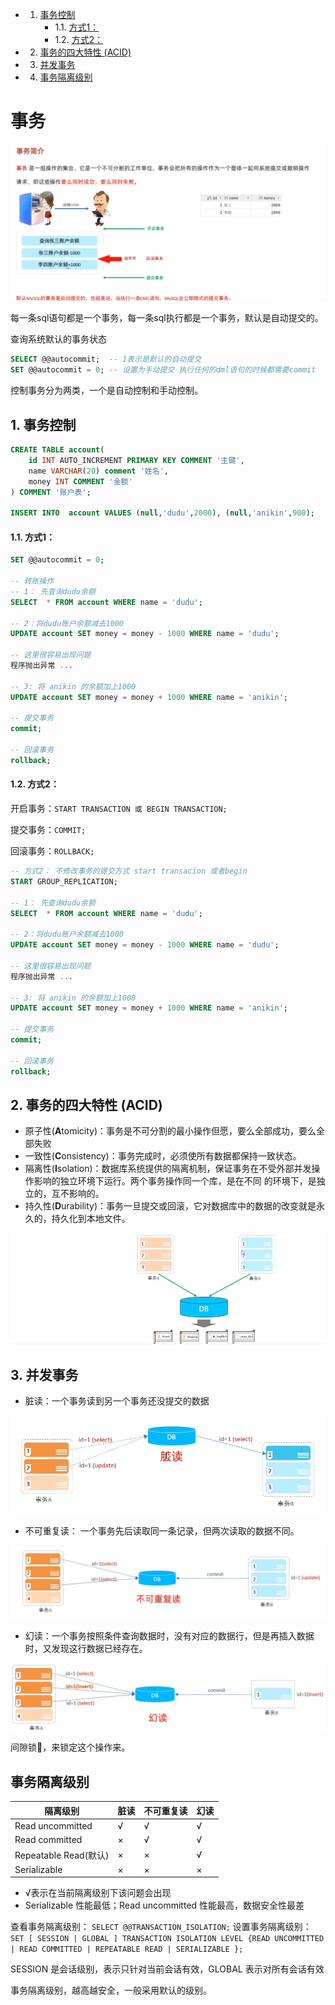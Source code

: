<!-- vscode-markdown-toc -->
* 1. [事务控制](#事务控制)
        * 1.1. [方式1：](#方式1：)
        * 1.2. [方式2：](#方式2：)
* 2. [事务的四大特性 (ACID)](#事务的四大特性-(acid))
* 3. [并发事务](#并发事务)
* 4. [事务隔离级别](#事务隔离级别)
# 事务

![](2022-10-05-11-52-02.png)

每一条sql语句都是一个事务，每一条sql执行都是一个事务，默认是自动提交的。

查询系统默认的事务状态
```sql
SELECT @@autocommit;  -- 1表示是默认的自动提交
SET @@autocommit = 0; -- 设置为手动提交 执行任何的dml语句的时候都需要commit
```


控制事务分为两类，一个是自动控制和手动控制。


##  1. <a name='事务控制'></a>事务控制
```sql
CREATE TABLE account(
    id INT AUTO_INCREMENT PRIMARY KEY COMMENT '主键',
    name VARCHAR(20) comment '姓名',
    money INT COMMENT '金额'
) COMMENT '账户表';

INSERT INTO  account VALUES (null,'dudu',2000), (null,'anikin',900);
```
####  1.1. <a name='方式1：'></a>方式1：

```sql
SET @@autocommit = 0; 

-- 转账操作
-- 1： 先查询dudu余额
SELECT  * FROM account WHERE name = 'dudu';

-- 2：将dudu账户余额减去1000
UPDATE account SET money = money - 1000 WHERE name = 'dudu';

-- 这里很容易出现问题
程序抛出异常 ...

-- 3: 将 anikin 的余额加上1000
UPDATE account SET money = money + 1000 WHERE name = 'anikin';

-- 提交事务
commit;

-- 回滚事务
rollback;
```
####  1.2. <a name='方式2：'></a>方式2：

开启事务：`START TRANSACTION 或 BEGIN TRANSACTION;`

提交事务：`COMMIT;`

回滚事务：`ROLLBACK;`


```sql
-- 方式2： 不修改事务的提交方式 start transacion 或者begin
START GROUP_REPLICATION;

-- 1： 先查询dudu余额
SELECT  * FROM account WHERE name = 'dudu';

-- 2：将dudu账户余额减去1000
UPDATE account SET money = money - 1000 WHERE name = 'dudu';

-- 这里很容易出现问题
程序抛出异常 ...

-- 3: 将 anikin 的余额加上1000
UPDATE account SET money = money + 1000 WHERE name = 'anikin';

-- 提交事务
commit;

-- 回滚事务
rollback;
```

##  2. <a name='事务的四大特性-(acid)'>事务的四大特性 (ACID)</a>

- 原子性(**A**tomicity)：事务是不可分割的最小操作但愿，要么全部成功，要么全部失败
- 一致性(**C**onsistency)：事务完成时，必须使所有数据都保持一致状态。
- 隔离性(**I**solation)：数据库系统提供的隔离机制，保证事务在不受外部并发操作影响的独立环境下运行。两个事务操作同一个库，是在不同 的环境下，是独立的，互不影响的。
- 持久性(**D**urability)：事务一旦提交或回滚，它对数据库中的数据的改变就是永久的，持久化到本地文件。

![](2022-10-05-12-01-41.png)


##  3. <a name='并发事务'></a>并发事务

- 脏读：一个事务读到另一个事务还没提交的数据

![](2022-10-07-10-34-09.png)

- 不可重复读： 一个事务先后读取同一条记录，但两次读取的数据不同。

![](2022-10-07-10-35-01.png)

- 幻读：一个事务按照条件查询数据时，没有对应的数据行，但是再插入数据时，又发现这行数据已经存在。

![](2022-10-07-10-37-50.png)
  
间隙锁🔐，来锁定这个操作来。  


## <a name="事务隔离级别">事务隔离级别</a>

| 隔离级别  | 脏读  | 不可重复读  | 幻读  |
| ------------ | ------------ | ------------ | ------------ |
| Read uncommitted  | √  | √  | √  |
| Read committed  | ×  | √  | √  |
| Repeatable Read(默认)  | ×  | ×  | √  |
| Serializable  | ×  | ×  | ×  |

- √表示在当前隔离级别下该问题会出现
- Serializable 性能最低；Read uncommitted 性能最高，数据安全性最差

查看事务隔离级别：
`SELECT @@TRANSACTION_ISOLATION;`
设置事务隔离级别：
`SET [ SESSION | GLOBAL ] TRANSACTION ISOLATION LEVEL {READ UNCOMMITTED | READ COMMITTED | REPEATABLE READ | SERIALIZABLE };`

SESSION 是会话级别，表示只针对当前会话有效，GLOBAL 表示对所有会话有效

事务隔离级别，越高越安全，一般采用默认的级别。


